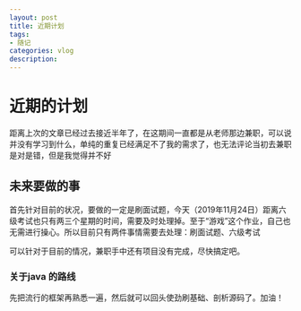 ```yaml
---
layout: post
title: 近期计划
tags:
- 随记
categories: vlog
description: 
---
```


# 近期的计划

距离上次的文章已经过去接近半年了，在这期间一直都是从老师那边兼职，可以说并没有学习到什么，单纯的重复已经满足不了我的需求了，也无法评论当初去兼职是对是错，但是我觉得并不好

## 未来要做的事

首先针对目前的状况，要做的一定是刷面试题，今天（2019年11月24日）距离六级考试也只有两三个星期的时间，需要及时处理掉。至于“游戏”这个作业，自己也无需进行操心。所以目前只有两件事情需要去处理：刷面试题、六级考试

可以针对于目前的情况，兼职手中还有项目没有完成，尽快搞定吧。

### 关于java 的路线

先把流行的框架再熟悉一遍，然后就可以回头使劲刷基础、剖析源码了。加油！
